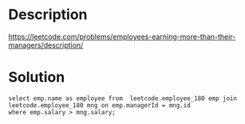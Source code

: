 # Description

https://leetcode.com/problems/employees-earning-more-than-their-managers/description/
  
# Solution
```
select emp.name as employee from  leetcode.employee_180 emp join
leetcode.employee_180 mng on emp.managerId = mng.id
where emp.salary > mng.salary;
```
